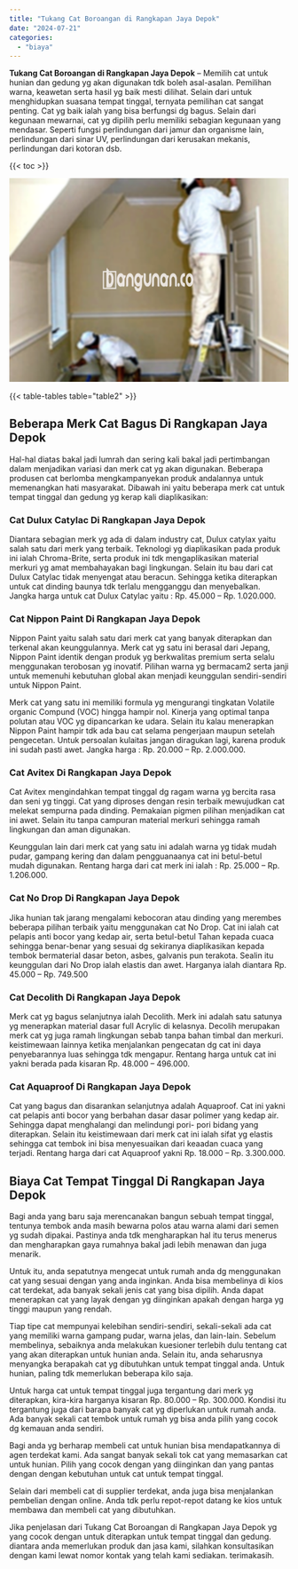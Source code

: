```yaml
---
title: "Tukang Cat Boroangan di Rangkapan Jaya Depok"
date: "2024-07-21"
categories: 
  - "biaya"
---
```


**Tukang Cat Boroangan di Rangkapan Jaya Depok** – Memilih cat untuk hunian dan gedung yg akan digunakan tdk boleh asal-asalan. Pemilihan warna, keawetan serta hasil yg baik mesti dilihat. Selain dari untuk menghidupkan suasana tempat tinggal, ternyata pemilihan cat sangat penting. Cat yg baik ialah yang bisa berfungsi dg bagus. Selain dari kegunaan mewarnai, cat yg dipilih perlu memiliki sebagian kegunaan yang mendasar. Seperti fungsi perlindungan dari jamur dan organisme lain, perlindungan dari sinar UV, perlindungan dari kerusakan mekanis, perlindungan dari kotoran dsb.

{{< toc >}}

![Tukang Cat Boroangan di Rangkapan Jaya Depok](/images/jasa-cat-murah29.png)

{{< table-tables table="table2" >}}

## Beberapa Merk Cat Bagus Di Rangkapan Jaya Depok

Hal-hal diatas bakal jadi lumrah dan sering kali bakal jadi pertimbangan dalam menjadikan variasi dan merk cat yg akan digunakan. Beberapa produsen cat berlomba mengkampanyekan produk andalannya untuk memenangkan hati masyarakat. Dibawah ini yaitu beberapa merk cat untuk tempat tinggal dan gedung yg kerap kali diaplikasikan:

### Cat Dulux Catylac Di Rangkapan Jaya Depok

Diantara sebagian merk yg ada di dalam industry cat, Dulux catylax yaitu salah satu dari merk yang terbaik. Teknologi yg diaplikasikan pada produk ini ialah Chroma-Brite, serta produk ini tdk mengaplikasikan material merkuri yg amat membahayakan bagi lingkungan. Selain itu bau dari cat Dulux Catylac tidak menyengat atau beracun. Sehingga ketika diterapkan untuk cat dinding baunya tdk terlalu mengganggu dan menyebalkan. Jangka harga untuk cat Dulux Catylac yaitu : Rp. 45.000 – Rp. 1.020.000.

### Cat Nippon Paint Di Rangkapan Jaya Depok

Nippon Paint yaitu salah satu dari merk cat yang banyak diterapkan dan terkenal akan keunggulannya. Merk cat yg satu ini berasal dari Jepang, Nippon Paint identik dengan produk yg berkwalitas premium serta selalu menggunakan terobosan yg inovatif. Pilihan warna yg bermacam2 serta janji untuk memenuhi kebutuhan global akan menjadi keunggulan sendiri-sendiri untuk Nippon Paint.

Merk cat yang satu ini memiliki formula yg mengurangi tingkatan Volatile organic Compund (VOC) hingga hampir nol. Kinerja yang optimal tanpa polutan atau VOC yg dipancarkan ke udara. Selain itu kalau menerapkan Nippon Paint hampir tdk ada bau cat selama pengerjaan maupun setelah pengecetan. Untuk persoalan kulaitas jangan diragukan lagi, karena produk ini sudah pasti awet. Jangka harga : Rp. 20.000 – Rp. 2.000.000.

### Cat Avitex Di Rangkapan Jaya Depok

Cat Avitex mengindahkan tempat tinggal dg ragam warna yg bercita rasa dan seni yg tinggi. Cat yang diproses dengan resin terbaik mewujudkan cat melekat sempurna pada dinding. Pemakaian pigmen pilihan menjadikan cat ini awet. Selain itu tanpa campuran material merkuri sehingga ramah lingkungan dan aman digunakan.

Keunggulan lain dari merk cat yang satu ini adalah warna yg tidak mudah pudar, gampang kering dan dalam pengguanaanya cat ini betul-betul mudah digunakan. Rentang harga dari cat merk ini ialah : Rp. 25.000 – Rp. 1.206.000.

### Cat No Drop Di Rangkapan Jaya Depok

Jika hunian tak jarang mengalami kebocoran atau dinding yang merembes beberapa pilihan terbaik yaitu menggunakan cat No Drop. Cat ini ialah cat pelapis anti bocor yang kedap air, serta betul-betul Tahan kepada cuaca sehingga benar-benar yang sesuai dg sekiranya diaplikasikan kepada tembok bermaterial dasar beton, asbes, galvanis pun terakota. Sealin itu keunggulan dari No Drop ialah elastis dan awet. Harganya ialah diantara Rp. 45.000 – Rp. 749.500

### Cat Decolith Di Rangkapan Jaya Depok

Merk cat yg bagus selanjutnya ialah Decolith. Merk ini adalah satu satunya yg menerapkan material dasar full Acrylic di kelasnya. Decolih merupakan merk cat yg juga ramah lingkungan sebab tanpa bahan timbal dan merkuri. keistimewaan lainnya ketika menjalankan pengecatan dg cat ini daya penyebarannya luas sehingga tdk mengapur. Rentang harga untuk cat ini yakni berada pada kisaran Rp. 48.000 – 496.000.

### Cat Aquaproof Di Rangkapan Jaya Depok

Cat yang bagus dan disarankan selanjutnya adalah Aquaproof. Cat ini yakni cat pelapis anti bocor yang berbahan dasar dasar polimer yang kedap air. Sehingga dapat menghalangi dan melindungi pori- pori bidang yang diterapkan. Selain itu keistimewaan dari merk cat ini ialah sifat yg elastis sehingga cat tembok ini bisa menyesuaikan dari keaadan cuaca yang terjadi. Rentang harga dari cat Aquaproof yakni Rp. 18.000 – Rp. 3.300.000.

## Biaya Cat Tempat Tinggal Di Rangkapan Jaya Depok

Bagi anda yang baru saja merencanakan bangun sebuah tempat tinggal, tentunya tembok anda masih bewarna polos atau warna alami dari semen yg sudah dipakai. Pastinya anda tdk mengharapkan hal itu terus menerus dan mengharapkan gaya rumahnya bakal jadi lebih menawan dan juga menarik.

Untuk itu, anda sepatutnya mengecat untuk rumah anda dg menggunakan cat yang sesuai dengan yang anda inginkan. Anda bisa membelinya di kios cat terdekat, ada banyak sekali jenis cat yang bisa dipilih. Anda dapat menerapkan cat yang layak dengan yg diinginkan apakah dengan harga yg tinggi maupun yang rendah.

Tiap tipe cat mempunyai kelebihan sendiri-sendiri, sekali-sekali ada cat yang memiliki warna gampang pudar, warna jelas, dan lain-lain. Sebelum membelinya, sebaiknya anda melakukan kuesioner terlebih dulu tentang cat yang akan diterapkan untuk hunian anda. Selain itu, anda seharusnya menyangka berapakah cat yg dibutuhkan untuk tempat tinggal anda. Untuk hunian, paling tdk memerlukan beberapa kilo saja.

Untuk harga cat untuk tempat tinggal juga tergantung dari merk yg diterapkan, kira-kira harganya kisaran Rp. 80.000 – Rp. 300.000. Kondisi itu tergantung juga dari barapa banyak cat yg diperlukan untuk rumah anda. Ada banyak sekali cat tembok untuk rumah yg bisa anda pilih yang cocok dg kemauan anda sendiri.

Bagi anda yg berharap membeli cat untuk hunian bisa mendapatkannya di agen terdekat kami. Ada sangat banyak sekali tok cat yang memasarkan cat untuk hunian. Pilih yang cocok dengan yang diinginkan dan yang pantas dengan dengan kebutuhan untuk cat untuk tempat tinggal.

Selain dari membeli cat di supplier terdekat, anda juga bisa menjalankan pembelian dengan online. Anda tdk perlu repot-repot datang ke kios untuk membawa dan membeli cat yang dibutuhkan.

Jika penjelasan dari Tukang Cat Boroangan di Rangkapan Jaya Depok yg yang cocok dengan untuk diterapkan untuk tempat tinggal dan gedung. diantara anda memerlukan produk dan jasa kami, silahkan konsultasikan dengan kami lewat nomor kontak yang telah kami sediakan. terimakasih.
